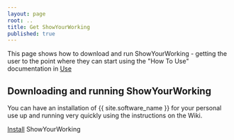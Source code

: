 ```yaml
---
layout: page
root: ..
title: Get ShowYourWorking
published: true
---
```


This page shows how to download and run ShowYourWorking - getting the user to the point where they can start using the "How To Use" documentation in [Use](../user/index.html)

## Downloading and running ShowYourWorking

You can have an installation of {{ site.software_name }} for your personal use up and running very quickly using the instructions on the Wiki.

[Install](https://github.com/thesgc/chembiohub_ws/wiki/Installation) ShowYourWorking
